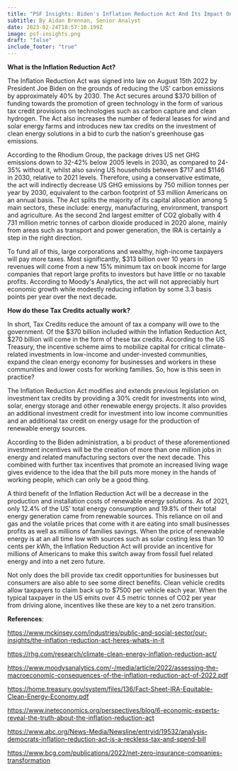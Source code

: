 ```yaml
---
title: "PSF Insights: Biden's Inflation Reduction Act And Its Impact On Climate Tech"
subtitle: By Aidan Brennan, Senior Analyst
date: 2023-02-24T18:57:10.199Z
image: psf-insights.png
draft: "false"
include_footer: "true"
---
```

**What is the Inflation Reduction Act?** 

The Inflation Reduction Act was signed into law on August 15th 2022 by President Joe Biden on the grounds of reducing the US’ carbon emissions by approximately 40% by 2030. The Act secures around $370 billion of funding towards the promotion of green technology in the form of various tax credit provisions on technologies such as carbon capture and clean hydrogen. The Act also increases the number of federal leases for wind and solar energy farms and introduces new tax credits on the investment of clean energy solutions in a bid to curb the nation's greenhouse gas emissions. 

According to the Rhodium Group, the package drives US net GHG emissions down to 32-42% below 2005 levels in 2030, as compared to 24-35% without it, whilst also saving US households between $717 and $1146 in 2030, relative to 2021 levels. Therefore, using a conservative estimate, the act will indirectly decrease US GHG emissions by 750 million tonnes per year by 2030, equivalent to the carbon footprint of 53 million Americans on an annual basis. The Act splits the majority of its capital allocation among 5 main sectors, these include: energy, manufacturing, environment, transport and agriculture. As the second 2nd largest emitter of CO2 globally with 4 731 million metric tonnes of carbon dioxide produced in 2020 alone, mainly from areas such as transport and power generation, the IRA is certainly a step in the right direction. 

To fund all of this, large corporations and wealthy, high-income taxpayers will pay more taxes. Most significantly, $313 billion over 10 years in revenues will come from a new 15% minimum tax on book income for large companies that report large profits to investors but have little or no taxable profits. According to Moody's Analytics, the act will not appreciably hurt economic growth while modestly reducing inflation by some 3.3 basis points per year over the next decade.

**How do these Tax Credits actually work?** 

In short, Tax Credits reduce the amount of tax a company will owe to the government. Of the $370 billion included within the Inflation Reduction Act, $270 billion will come in the form of these tax credits. According to the US Treasury, the incentive scheme aims to mobilize capital for critical climate-related investments in low-income and under-invested communities, expand the clean energy economy for businesses and workers in these communities and lower costs for working families. So, how is this seen in practice? 

The Inflation Reduction Act modifies and extends previous legislation on investment tax credits by providing a 30% credit for investments into wind, solar, energy storage and other renewable energy projects. It also provides an additional investment credit for investment into low income communities and an additional tax credit on energy usage for the production of renewable energy sources. 

According to the Biden administration, a bi product of these aforementioned investment incentives will be the creation of more than one million jobs in energy and related manufacturing sectors over the next decade. This combined with further tax incentives that promote an increased living wage gives evidence to the idea that the bill puts more money in the hands of working people, which can only be a good thing. 

A third benefit of the Inflation Reduction Act will be a decrease in the production and installation costs of renewable energy solutions. As of 2021, only 12.4% of the US’ total energy consumption and 19.8% of their total energy generation came from renewable sources. This reliance on oil and gas and the volatile prices that come with it are eating into small businesses profits as well as millions of families savings. When the price of renewable energy is at an all time low with sources such as solar costing less than 10 cents per kWh, the Inflation Reduction Act will provide an incentive for millions of Americans to make this switch away from fossil fuel related energy and into a net zero future. 

Not only does the bill provide tax credit opportunities for businesses but consumers are also able to see some direct benefits. Clean vehicle credits allow taxpayers to claim back up to $7500 per vehicle each year. When the typical taxpayer in the US emits over 4.5 metric tonnes of CO2 per year from driving alone, incentives like these are key to a net zero transition.

**References**: 

https://www.mckinsey.com/industries/public-and-social-sector/our-insights/the-inflation-reduction-act-heres-whats-in-it 

https://rhg.com/research/climate-clean-energy-inflation-reduction-act/ 

https://www.moodysanalytics.com/-/media/article/2022/assessing-the-macroeconomic-consequences-of-the-inflation-reduction-act-of-2022.pdf 

https://home.treasury.gov/system/files/136/Fact-Sheet-IRA-Equitable-Clean-Energy-Economy.pdf 

https://www.ineteconomics.org/perspectives/blog/6-economic-experts-reveal-the-truth-about-the-inflation-reduction-act 

https://www.abc.org/News-Media/Newsline/entryid/19532/analysis-democrats-inflation-reduction-act-is-a-reckless-tax-and-spend-bill 

https://www.bcg.com/publications/2022/net-zero-insurance-companies-transformation